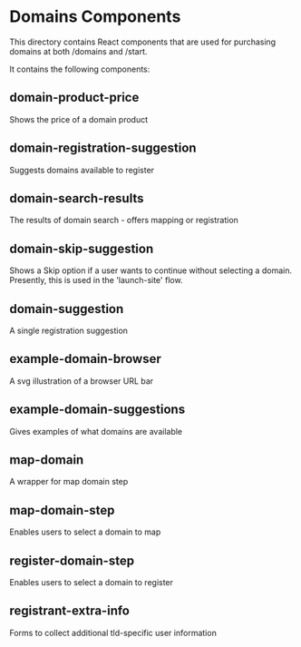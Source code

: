 Domains Components
==================

This directory contains React components that are used for purchasing domains at both /domains and /start.

It contains the following components:

domain-product-price
--------------------
Shows the price of a domain product

domain-registration-suggestion
------------------------------
Suggests domains available to register

domain-search-results
---------------------
The results of domain search - offers mapping or registration

domain-skip-suggestion
---------------------
Shows a Skip option if a user wants to continue without selecting a domain.
Presently, this is used in the 'launch-site' flow.

domain-suggestion
-----------------
A single registration suggestion

example-domain-browser
----------------------
A svg illustration of a browser URL bar

example-domain-suggestions
--------------------------
Gives examples of what domains are available

map-domain
----------
A wrapper for map domain step

map-domain-step
---------------
Enables users to select a domain to map

register-domain-step
--------------------
Enables users to select a domain to register

registrant-extra-info
---------------------
Forms to collect additional tld-specific user information
